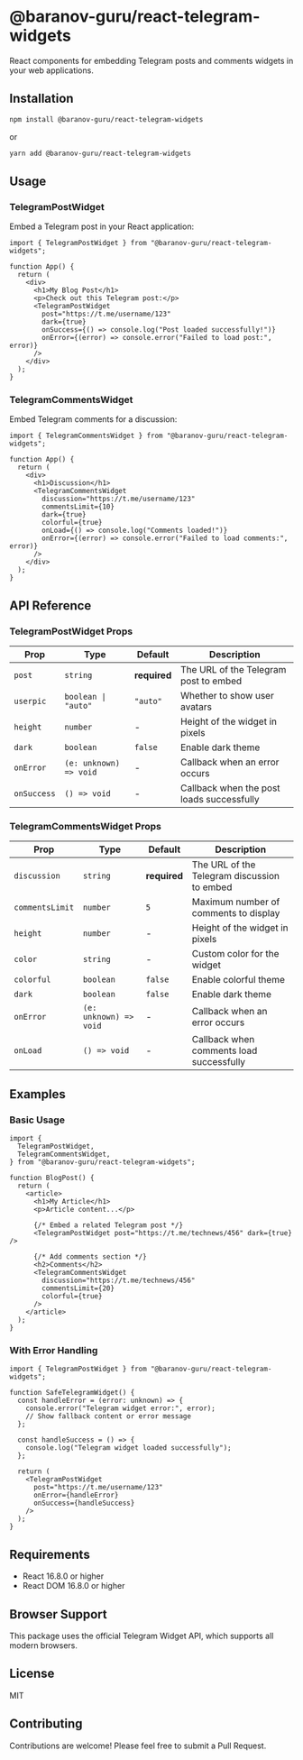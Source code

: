 # @baranov-guru/react-telegram-widgets

React components for embedding Telegram posts and comments widgets in your web applications.

## Installation

```bash
npm install @baranov-guru/react-telegram-widgets
```

or

```bash
yarn add @baranov-guru/react-telegram-widgets
```

## Usage

### TelegramPostWidget

Embed a Telegram post in your React application:

```tsx
import { TelegramPostWidget } from "@baranov-guru/react-telegram-widgets";

function App() {
  return (
    <div>
      <h1>My Blog Post</h1>
      <p>Check out this Telegram post:</p>
      <TelegramPostWidget
        post="https://t.me/username/123"
        dark={true}
        onSuccess={() => console.log("Post loaded successfully!")}
        onError={(error) => console.error("Failed to load post:", error)}
      />
    </div>
  );
}
```

### TelegramCommentsWidget

Embed Telegram comments for a discussion:

```tsx
import { TelegramCommentsWidget } from "@baranov-guru/react-telegram-widgets";

function App() {
  return (
    <div>
      <h1>Discussion</h1>
      <TelegramCommentsWidget
        discussion="https://t.me/username/123"
        commentsLimit={10}
        dark={true}
        colorful={true}
        onLoad={() => console.log("Comments loaded!")}
        onError={(error) => console.error("Failed to load comments:", error)}
      />
    </div>
  );
}
```

## API Reference

### TelegramPostWidget Props

| Prop        | Type                   | Default      | Description                               |
| ----------- | ---------------------- | ------------ | ----------------------------------------- |
| `post`      | `string`               | **required** | The URL of the Telegram post to embed     |
| `userpic`   | `boolean \| "auto"`    | `"auto"`     | Whether to show user avatars              |
| `height`    | `number`               | -            | Height of the widget in pixels            |
| `dark`      | `boolean`              | `false`      | Enable dark theme                         |
| `onError`   | `(e: unknown) => void` | -            | Callback when an error occurs             |
| `onSuccess` | `() => void`           | -            | Callback when the post loads successfully |

### TelegramCommentsWidget Props

| Prop            | Type                   | Default      | Description                                 |
| --------------- | ---------------------- | ------------ | ------------------------------------------- |
| `discussion`    | `string`               | **required** | The URL of the Telegram discussion to embed |
| `commentsLimit` | `number`               | `5`          | Maximum number of comments to display       |
| `height`        | `number`               | -            | Height of the widget in pixels              |
| `color`         | `string`               | -            | Custom color for the widget                 |
| `colorful`      | `boolean`              | `false`      | Enable colorful theme                       |
| `dark`          | `boolean`              | `false`      | Enable dark theme                           |
| `onError`       | `(e: unknown) => void` | -            | Callback when an error occurs               |
| `onLoad`        | `() => void`           | -            | Callback when comments load successfully    |

## Examples

### Basic Usage

```tsx
import {
  TelegramPostWidget,
  TelegramCommentsWidget,
} from "@baranov-guru/react-telegram-widgets";

function BlogPost() {
  return (
    <article>
      <h1>My Article</h1>
      <p>Article content...</p>

      {/* Embed a related Telegram post */}
      <TelegramPostWidget post="https://t.me/technews/456" dark={true} />

      {/* Add comments section */}
      <h2>Comments</h2>
      <TelegramCommentsWidget
        discussion="https://t.me/technews/456"
        commentsLimit={20}
        colorful={true}
      />
    </article>
  );
}
```

### With Error Handling

```tsx
import { TelegramPostWidget } from "@baranov-guru/react-telegram-widgets";

function SafeTelegramWidget() {
  const handleError = (error: unknown) => {
    console.error("Telegram widget error:", error);
    // Show fallback content or error message
  };

  const handleSuccess = () => {
    console.log("Telegram widget loaded successfully");
  };

  return (
    <TelegramPostWidget
      post="https://t.me/username/123"
      onError={handleError}
      onSuccess={handleSuccess}
    />
  );
}
```

## Requirements

- React 16.8.0 or higher
- React DOM 16.8.0 or higher

## Browser Support

This package uses the official Telegram Widget API, which supports all modern browsers.

## License

MIT

## Contributing

Contributions are welcome! Please feel free to submit a Pull Request.
